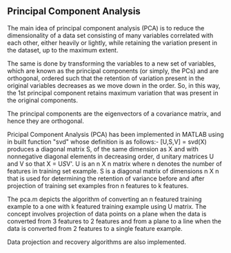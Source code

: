## Principal Component Analysis

The main idea of principal component analysis (PCA) is to reduce the dimensionality of a data set consisting of many variables correlated with each other, either heavily or lightly, while retaining the variation present in the dataset, up to the maximum extent. 

The same is done by transforming the variables to a new set of variables, which are known as the principal components (or simply, the PCs) and are orthogonal, ordered such that the retention of variation present in the original variables decreases as we move down in the order. So, in this way, the 1st principal component retains maximum variation that was present in the original components. 

The principal components are the eigenvectors of a covariance matrix, and hence they are orthogonal.

Pricipal Component Analysis (PCA) has been implemented in MATLAB using in built function "svd" whose definition is as follows:-
	[U,S,V] = svd(X) produces a diagonal matrix S, of the same dimension as X and with nonnegative diagonal elements in decreasing order, d unitary matrices U and V so that X = U*S*V'.
	U is an n X n matrix where n denotes the number of features in training set example.
	S is a diagonal matrix of dimensions n X n that is used for determining the retention of variance before and after projection of training set examples fron n features to k features.

The pca.m depicts the algorithm of converting an n featured training example to a one with k featured training example using U matrix. 
The concept involves projection of data points on a plane when the data is converted from 3 features to 2 features and from a plane to a line when the data is converted from 2 features to a single feature example.

Data projection and recovery algorithms are also implemented.